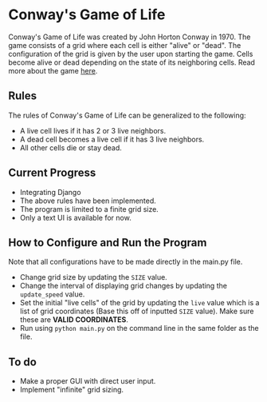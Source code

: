 # Conway's Game of Life
Conway's Game of Life was created by John Horton Conway in 1970. The game consists of a grid where each cell is either "alive" or "dead". The configuration of the grid is given by the user upon starting the game. Cells become alive or dead depending on the state of its neighboring cells. Read more about the game [here](https://en.wikipedia.org/wiki/Conway%27s_Game_of_Life).

## Rules
The rules of Conway's Game of Life can be generalized to the following:
- A live cell lives if it has 2 or 3 live neighbors.
- A dead cell becomes a live cell if it has 3 live neighbors.
- All other cells die or stay dead.

## Current Progress
- Integrating Django
- The above rules have been implemented.
- The program is limited to a finite grid size.
- Only a text UI is available for now.

## How to Configure and Run the Program
Note that all configurations have to be made directly in the main.py file.
- Change grid size by updating the `SIZE` value.
- Change the interval of displaying grid changes by updating the `update_speed` value.
- Set the initial "live cells" of the grid by updating the `live` value which is a list of grid coordinates (Base this off of inputted `SIZE` value). Make sure these are **VALID COORDINATES**.
- Run using `python main.py` on the command line in the same folder as the file.

## To do
- Make a proper GUI with direct user input.
- Implement "infinite" grid sizing.
